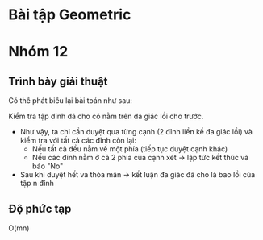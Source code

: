 # Bài tập Geometric
# Nhóm 12

## Trình bày giải thuật 
Có thể phát biểu lại bài toán như sau:

Kiểm tra tập đỉnh đã cho có nằm trên đa giác lồi cho trước.

- Như vậy, ta chỉ cần duyệt qua từng cạnh (2 đỉnh liền kề đa giác lồi) và kiểm tra với tất cả các đỉnh còn lại:
    - Nếu tất cả đều nằm về một phía (tiếp tục duyệt cạnh khác)
    - Nếu các đỉnh nằm ở cả 2 phía của cạnh xét -> lập tức kết thúc và báo "No"
- Sau khi duyệt hết và thỏa mãn -> kết luận đa giác đã cho là bao lồi của tập n đỉnh

## Độ phức tạp
O(mn)